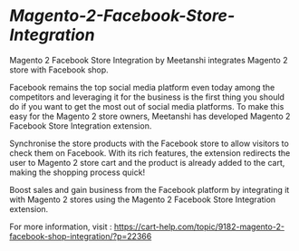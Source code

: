 # _Magento-2-Facebook-Store-Integration_
Magento 2 Facebook Store Integration by Meetanshi integrates Magento 2 store with Facebook shop.  

Facebook remains the top social media platform even today among the competitors and leveraging it for the business is the first thing you should do if you want to get the most out of social media platforms. To make this easy for the Magento 2 store owners, Meetanshi has developed Magento 2 Facebook Store Integration extension.  

Synchronise the store products with the Facebook store to allow visitors to check them on Facebook. With its rich features, the extension redirects the user to Magento 2 store cart and the product is already added to the cart, making the shopping process quick!  

Boost sales and gain business from the Facebook platform by integrating it with Magento 2 stores using the Magento 2 Facebook Store Integration extension. 

For more information, visit : https://cart-help.com/topic/9182-magento-2-facebook-shop-integration/?p=22366
